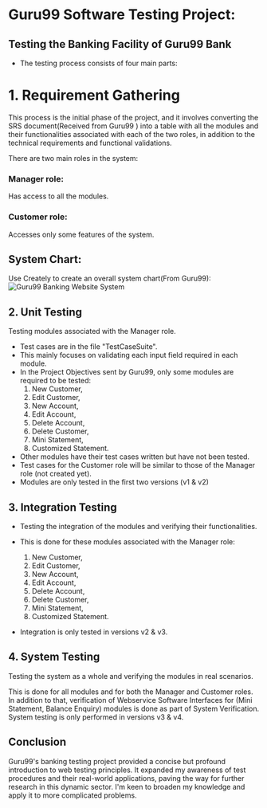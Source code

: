# Guru99 Software Testing Project:

## Testing the Banking Facility of Guru99 Bank

* The testing process consists of four main parts:
# 1. Requirement Gathering
This process is the initial phase of the project, and it involves converting the SRS document(Received from Guru99 ) into a table with all the modules and their functionalities associated with each of the two roles, in addition to the technical requirements and functional validations.

There are two main roles in the system:

### Manager role:
Has access to all the modules.

### Customer role: 
Accesses only some features of the system.
## System Chart:
Use Creately to create an overall system chart(From Guru99):
![Guru99 Banking Website System](https://github.com/user-attachments/assets/0b2f6857-bb9b-4e9e-9020-040b87cade07)

## 2. Unit Testing
Testing modules associated with the Manager role.

- Test cases are in the file "TestCaseSuite".
- This mainly focuses on validating each input field required in each module.
- In the Project Objectives sent by Guru99, only some modules are required to be tested: 
   1. New Customer,
   2. Edit Customer,
   3. New Account,
   4. Edit Account,
   5. Delete Account,
   6. Delete Customer,
   7. Mini Statement,
   8. Customized Statement.
- Other modules have their test cases written but have not been tested.
- Test cases for the Customer role will be similar to those of the Manager role (not created yet).
- Modules are only tested in the first two versions (v1 & v2)
## 3. Integration Testing
- Testing the integration of the modules and verifying their functionalities.

- This is done for these modules associated with the Manager role: 
  1. New Customer,
  2. Edit Customer,
  3. New Account,
  4. Edit Account,
  5. Delete Account,
  6. Delete Customer,
  7. Mini Statement,
  8. Customized Statement.
- Integration is only tested in versions v2 & v3.
## 4. System Testing
Testing the system as a whole and verifying the modules in real scenarios.

This is done for all modules and for both the Manager and Customer roles.
In addition to that, verification of Webservice Software Interfaces for (Mini Statement, Balance Enquiry) modules is done as part of System Verification.
System testing is only performed in versions v3 & v4.
## Conclusion
Guru99's banking testing project provided a concise but profound introduction to web testing principles. It expanded my awareness of test procedures and their real-world applications, paving the way for further research in this dynamic sector. I'm keen to broaden my knowledge and apply it to more complicated problems.
